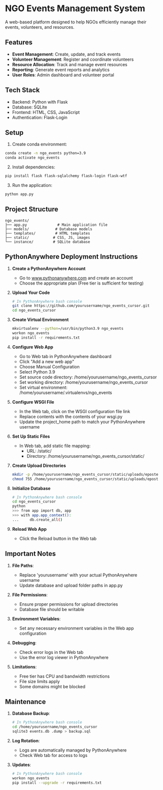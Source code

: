 # NGO Events Management System

A web-based platform designed to help NGOs efficiently manage their events, volunteers, and resources.

## Features

- **Event Management**: Create, update, and track events
- **Volunteer Management**: Register and coordinate volunteers
- **Resource Allocation**: Track and manage event resources
- **Reporting**: Generate event reports and analytics
- **User Roles**: Admin dashboard and volunteer portal

## Tech Stack

- Backend: Python with Flask
- Database: SQLite
- Frontend: HTML, CSS, JavaScript
- Authentication: Flask-Login

## Setup

1. Create conda environment:
```bash
conda create -n ngo_events python=3.9
conda activate ngo_events
```

2. Install dependencies:
```bash
pip install flask flask-sqlalchemy flask-login flask-wtf
```

3. Run the application:
```bash
python app.py
```

## Project Structure

```
ngo_events/
├── app.py              # Main application file
├── models/            # Database models
├── templates/         # HTML templates
├── static/           # CSS, JS, images
└── instance/         # SQLite database
```

## PythonAnywhere Deployment Instructions

1. **Create a PythonAnywhere Account**
   - Go to www.pythonanywhere.com and create an account
   - Choose the appropriate plan (Free tier is sufficient for testing)

2. **Upload Your Code**
   ```bash
   # In PythonAnywhere bash console
   git clone https://github.com/yourusername/ngo_events_cursor.git
   cd ngo_events_cursor
   ```

3. **Create Virtual Environment**
   ```bash
   mkvirtualenv --python=/usr/bin/python3.9 ngo_events
   workon ngo_events
   pip install -r requirements.txt
   ```

4. **Configure Web App**
   - Go to Web tab in PythonAnywhere dashboard
   - Click "Add a new web app"
   - Choose Manual Configuration
   - Select Python 3.9
   - Set source code directory: /home/yourusername/ngo_events_cursor
   - Set working directory: /home/yourusername/ngo_events_cursor
   - Set virtual environment: /home/yourusername/.virtualenvs/ngo_events

5. **Configure WSGI File**
   - In the Web tab, click on the WSGI configuration file link
   - Replace contents with the contents of your wsgi.py
   - Update the project_home path to match your PythonAnywhere username

6. **Set Up Static Files**
   - In Web tab, add static file mapping:
     - URL: /static/
     - Directory: /home/yourusername/ngo_events_cursor/static/

7. **Create Upload Directories**
   ```bash
   mkdir -p /home/yourusername/ngo_events_cursor/static/uploads/eposters
   chmod 755 /home/yourusername/ngo_events_cursor/static/uploads/eposters
   ```

8. **Initialize Database**
   ```bash
   # In PythonAnywhere bash console
   cd ngo_events_cursor
   python
   >>> from app import db, app
   >>> with app.app_context():
   ...     db.create_all()
   ```

9. **Reload Web App**
   - Click the Reload button in the Web tab

## Important Notes

1. **File Paths**: 
   - Replace 'yourusername' with your actual PythonAnywhere username
   - Update database and upload folder paths in app.py

2. **File Permissions**:
   - Ensure proper permissions for upload directories
   - Database file should be writable

3. **Environment Variables**:
   - Set any necessary environment variables in the Web app configuration

4. **Debugging**:
   - Check error logs in the Web tab
   - Use the error log viewer in PythonAnywhere

5. **Limitations**:
   - Free tier has CPU and bandwidth restrictions
   - File size limits apply
   - Some domains might be blocked

## Maintenance

1. **Database Backup**:
   ```bash
   # In PythonAnywhere bash console
   cd /home/yourusername/ngo_events_cursor
   sqlite3 events.db .dump > backup.sql
   ```

2. **Log Rotation**:
   - Logs are automatically managed by PythonAnywhere
   - Check Web tab for access to logs

3. **Updates**:
   ```bash
   # In PythonAnywhere bash console
   workon ngo_events
   pip install --upgrade -r requirements.txt
   ``` 